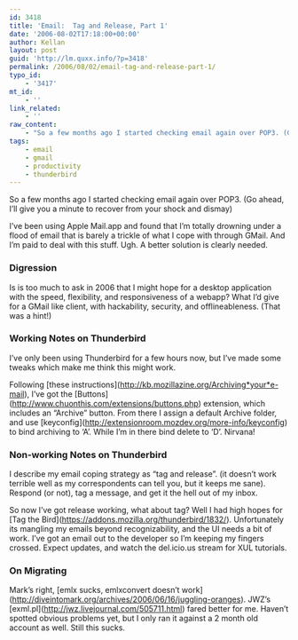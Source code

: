 ```yaml
---
id: 3418
title: 'Email:  Tag and Release, Part 1'
date: '2006-08-02T17:18:00+00:00'
author: Kellan
layout: post
guid: 'http://lm.quxx.info/?p=3418'
permalink: /2006/08/02/email-tag-and-release-part-1/
typo_id:
    - '3417'
mt_id:
    - ''
link_related:
    - ''
raw_content:
    - "So a few months ago I started checking email again over POP3. (Go ahead, I\\'ll give you a minute to recover from your shock and dismay)\r\n\r\nI\\'ve been using Apple Mail.app and found that I\\'m totally drowning under a flood of email that is barely a trickle of what I cope with through GMail.  And I\\'m paid to deal with this stuff.  Ugh.  A better solution is clearly needed.\r\n\r\n### Digression\r\n\r\nIs is too much to ask in 2006 that I might hope for a desktop application with the speed, flexibility, and responsiveness of a webapp?  What I\\'d give for a GMail like client, with hackability, security, and offlineableness. (That was a hint!)\r\n\r\n### Working Notes on Thunderbird\r\n\r\nI\\'ve only been using Thunderbird for a few hours now, but I\\'ve made some tweaks which make me think this might work.\r\n\r\nFollowing [these instructions](http://kb.mozillazine.org/Archiving_your_e-mail), I\\'ve got the [Buttons](http://www.chuonthis.com/extensions/buttons.php) extension, which includes an \\\"Archive\\\" button.  From there I assign a default Archive folder, and use [keyconfig](http://extensionroom.mozdev.org/more-info/keyconfig) to bind archiving to \\'A\\'.  While I\\'m in there bind delete to \\'D\\'.  Nirvana!\r\n\r\n### Non-working Notes on Thunderbird\r\n\r\nI describe my email coping strategy as \\\"tag and release\\\".  (it doesn\\'t work terrible well as my correspondents can tell you, but it keeps me sane).  Respond (or not), tag a message, and get it the hell out of my inbox.\r\n\r\nSo now I\\'ve got release working, what about tag?  Well I had high hopes for  [Tag the Bird](https://addons.mozilla.org/thunderbird/1832/).  Unfortunately its mangling my emails beyond recognizability, and the UI needs a bit of work.  I\\'ve got an email out to the developer so I\\'m keeping my fingers crossed.  Expect updates, and watch the del.icio.us stream for XUL tutorials.\r\n\r\n### On Migrating\r\n\r\nMark\\'s right, [emlx sucks, emlxconvert doesn\\'t work](http://diveintomark.org/archives/2006/06/16/juggling-oranges).  JWZ\\'s [exml.pl](http://jwz.livejournal.com/505711.html) fared better for me.  Haven\\'t spotted obvious problems yet, but I only ran it against a 2 month old account as well.  Still this sucks."
tags:
    - email
    - gmail
    - productivity
    - thunderbird
---
```


So a few months ago I started checking email again over POP3. (Go ahead, I’ll give you a minute to recover from your shock and dismay)

I’ve been using Apple Mail.app and found that I’m totally drowning under a flood of email that is barely a trickle of what I cope with through GMail. And I’m paid to deal with this stuff. Ugh. A better solution is clearly needed.

### Digression

Is is too much to ask in 2006 that I might hope for a desktop application with the speed, flexibility, and responsiveness of a webapp? What I’d give for a GMail like client, with hackability, security, and offlineableness. (That was a hint!)

### Working Notes on Thunderbird

I’ve only been using Thunderbird for a few hours now, but I’ve made some tweaks which make me think this might work.

Following \[these instructions\](http://kb.mozillazine.org/Archiving*your*e-mail), I’ve got the \[Buttons\](http://www.chuonthis.com/extensions/buttons.php) extension, which includes an “Archive” button. From there I assign a default Archive folder, and use \[keyconfig\](http://extensionroom.mozdev.org/more-info/keyconfig) to bind archiving to ‘A’. While I’m in there bind delete to ‘D’. Nirvana!

### Non-working Notes on Thunderbird

I describe my email coping strategy as “tag and release”. (it doesn’t work terrible well as my correspondents can tell you, but it keeps me sane). Respond (or not), tag a message, and get it the hell out of my inbox.

So now I’ve got release working, what about tag? Well I had high hopes for \[Tag the Bird\](https://addons.mozilla.org/thunderbird/1832/). Unfortunately its mangling my emails beyond recognizability, and the UI needs a bit of work. I’ve got an email out to the developer so I’m keeping my fingers crossed. Expect updates, and watch the del.icio.us stream for XUL tutorials.

### On Migrating

Mark’s right, \[emlx sucks, emlxconvert doesn’t work\](http://diveintomark.org/archives/2006/06/16/juggling-oranges). JWZ’s \[exml.pl\](http://jwz.livejournal.com/505711.html) fared better for me. Haven’t spotted obvious problems yet, but I only ran it against a 2 month old account as well. Still this sucks.